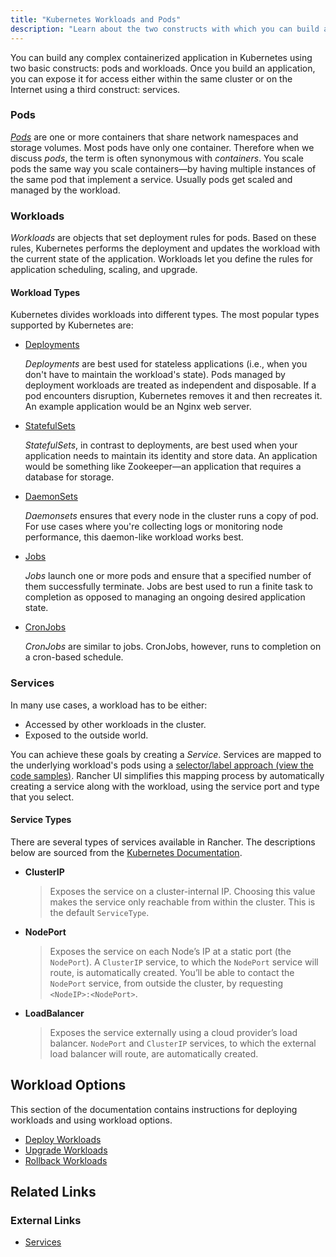 ```yaml
---
title: "Kubernetes Workloads and Pods"
description: "Learn about the two constructs with which you can build any complex containerized application in Kubernetes: Kubernetes workloads and pods"
---
```


<head>
  <link rel="canonical" href="https://ranchermanager.docs.rancher.com/pages-for-subheaders/workloads-and-pods"/>
</head>

You can build any complex containerized application in Kubernetes using two basic constructs: pods and workloads. Once you build an application, you can expose it for access either within the same cluster or on the Internet using a third construct: services.

### Pods

[_Pods_](https://kubernetes.io/docs/concepts/workloads/pods/pod-overview/) are one or more containers that share network namespaces and storage volumes. Most pods have only one container. Therefore when we discuss _pods_, the term is often synonymous with _containers_. You scale pods the same way you scale containers—by having multiple instances of the same pod that implement a service. Usually pods get scaled and managed by the workload.

### Workloads

_Workloads_ are objects that set deployment rules for pods. Based on these rules, Kubernetes performs the deployment and updates the workload with the current state of the application.
Workloads let you define the rules for application scheduling, scaling, and upgrade.

#### Workload Types

Kubernetes divides workloads into different types. The most popular types supported by Kubernetes are:

- [Deployments](https://kubernetes.io/docs/concepts/workloads/controllers/deployment/)

    _Deployments_ are best used for stateless applications (i.e., when you don't have to maintain the workload's state). Pods managed by deployment workloads are treated as independent and disposable. If a pod encounters disruption, Kubernetes removes it and then recreates it. An example application would be an Nginx web server.

- [StatefulSets](https://kubernetes.io/docs/concepts/workloads/controllers/statefulset/)

    _StatefulSets_, in contrast to deployments, are best used when your application needs to maintain its identity and store data. An application would be something like Zookeeper—an application that requires a database for storage.

- [DaemonSets](https://kubernetes.io/docs/concepts/workloads/controllers/daemonset/)

    _Daemonsets_ ensures that every node in the cluster runs a copy of pod. For use cases where you're collecting logs or monitoring node performance, this daemon-like workload works best.

- [Jobs](https://kubernetes.io/docs/concepts/workloads/controllers/jobs-run-to-completion/)

    _Jobs_ launch one or more pods and ensure that a specified number of them successfully terminate. Jobs are best used to run a finite task to completion as opposed to managing an ongoing desired application state.

- [CronJobs](https://kubernetes.io/docs/concepts/workloads/controllers/cron-jobs/)

    _CronJobs_ are similar to jobs. CronJobs, however, runs to completion on a cron-based schedule.

### Services

In many use cases, a workload has to be either:

- Accessed by other workloads in the cluster.
- Exposed to the outside world.

You can achieve these goals by creating a _Service_. Services are mapped to the underlying workload's pods using a [selector/label approach (view the code samples)](https://kubernetes.io/docs/concepts/overview/working-with-objects/labels/#service-and-replicationcontroller). Rancher UI simplifies this mapping process by automatically creating a service along with the workload, using the service port and type that you select.

#### Service Types

There are several types of services available in Rancher. The descriptions below are sourced from the [Kubernetes Documentation](https://kubernetes.io/docs/concepts/services-networking/service/#publishing-services-service-types).

- **ClusterIP**

    >Exposes the service on a cluster-internal IP. Choosing this value makes the service only reachable from within the cluster. This is the default `ServiceType`.

- **NodePort**

    >Exposes the service on each Node’s IP at a static port (the `NodePort`). A `ClusterIP` service, to which the `NodePort` service will route, is automatically created. You’ll be able to contact the `NodePort` service, from outside the cluster, by requesting `<NodeIP>:<NodePort>`.

- **LoadBalancer**

    >Exposes the service externally using a cloud provider’s load balancer. `NodePort` and `ClusterIP` services, to which the external load balancer will route, are automatically created.

## Workload Options

This section of the documentation contains instructions for deploying workloads and using workload options.

- [Deploy Workloads](deploy-workloads.md)
- [Upgrade Workloads](upgrade-workloads.md)
- [Rollback Workloads](roll-back-workloads.md)

## Related Links

### External Links

- [Services](https://kubernetes.io/docs/concepts/services-networking/service/)
